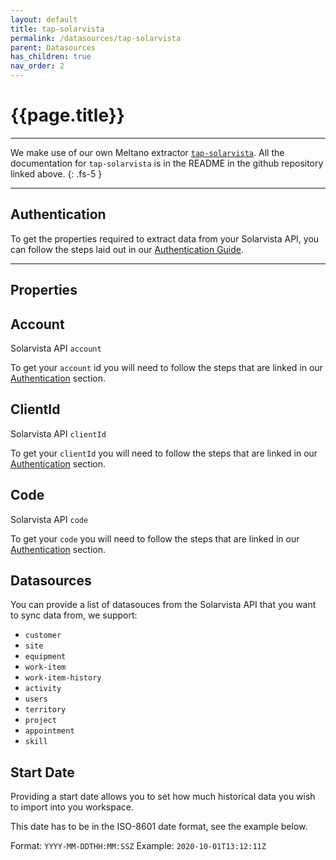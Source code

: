 ```yaml
---
layout: default
title: tap-solarvista
permalink: /datasources/tap-solarvista
parent: Datasources
has_children: true
nav_order: 2
---
```


# {{page.title}}

---

We make use of our own Meltano extractor [`tap-solarvista`](https://github.com/Matatika/tap-solarvista). All the documentation for `tap-solarvista` is in the README in the github repository linked above.
{: .fs-5 }

---

## Authentication

To get the properties required to extract data from your Solarvista API, you can follow the steps laid out in our [Authentication Guide](authentication).

---

## Properties

## Account

Solarvista API `account`

To get your `account` id you will need to follow the steps that are linked in our [Authentication](#authentication) section.

## ClientId

Solarvista API `clientId`

To get your `clientId` you will need to follow the steps that are linked in our [Authentication](#authentication) section.

## Code

Solarvista API `code`

To get your `code` you will need to follow the steps that are linked in our [Authentication](#authentication) section.

## Datasources

You can provide a list of datasouces from the Solarvista API that you want to sync data from, we support:
- `customer`
- `site`
- `equipment`
- `work-item`
- `work-item-history`
- `activity`
- `users`
- `territory`
- `project`
- `appointment`
- `skill`

## Start Date

Providing a start date allows you to set how much historical data you wish to import into you workspace. 

This date has to be in the ISO-8601 date format, see the example below.

Format: `YYYY-MM-DDTHH:MM:SSZ`
Example: `2020-10-01T13:12:11Z`

